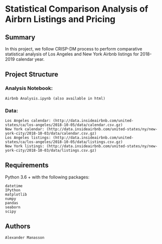 # Statistical Comparison Analysis of Airbrn Listings and Pricing

## Summary

In this project, we follow CRISP-DM process to perform comparative statistical analysis of Los Angeles and New York Airbnb listings for 2018-2019 calendar year. 

## Project Structure

### Analysis Notebook:
    
    Airbnb Analysis.ipynb (also available in html)

### Data:
    
    Los Angeles calendar: (http://data.insideairbnb.com/united-states/ca/los-angeles/2018-10-05/data/calendar.csv.gz)
    New York calendar: (http://data.insideairbnb.com/united-states/ny/new-york-city/2018-10-03/data/calendar.csv.gz)
    Los Angeles listings: (http://data.insideairbnb.com/united-states/ca/los-angeles/2018-10-05/data/listings.csv.gz)
    New York listings: (http://data.insideairbnb.com/united-states/ny/new-york-city/2018-10-03/data/listings.csv.gz)
       
## Requirements
Python 3.6 + with the following packages:

    datetime
    IPython
    matplotlib
    numpy
    pandas
    seaborn
    scipy
    

## Authors

    Alexander Manasson


